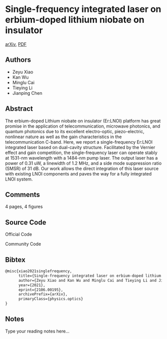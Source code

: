 
# Single-frequency integrated laser on erbium-doped lithium niobate on insulator

[arXiv](https://arxiv.org/abs/2106.0195), [PDF](https://arxiv.org/pdf/2106.0195.pdf)

## Authors

- Zeyu Xiao
- Kan Wu
- Minglu Cai
- Tieying Li
- Jianping Chen

## Abstract

The erbium-doped Lithium niobate on insulator (Er:LNOI) platform has great promise in the application of telecommunication, microwave photonics, and quantum photonics due to its excellent electro-optic, piezo-electric, nonlinear nature as well as the gain characteristics in the telecommunication C-band. Here, we report a single-frequency Er:LNOI integrated laser based on dual-cavity structure. Facilitated by the Vernier effect and gain competition, the single-frequency laser can operate stably at 1531-nm wavelength with a 1484-nm pump laser. The output laser has a power of 0.31 uW, a linewidth of 1.2 MHz, and a side mode suppression ratio (SMSR) of 31 dB. Our work allows the direct integration of this laser source with existing LNOI components and paves the way for a fully integrated LNOI system.

## Comments

4 pages, 4 figures

## Source Code

Official Code



Community Code



## Bibtex

```tex
@misc{xiao2021singlefrequency,
      title={Single-frequency integrated laser on erbium-doped lithium niobate on insulator}, 
      author={Zeyu Xiao and Kan Wu and Minglu Cai and Tieying Li and Jianping Chen},
      year={2021},
      eprint={2106.00195},
      archivePrefix={arXiv},
      primaryClass={physics.optics}
}
```

## Notes

Type your reading notes here...

